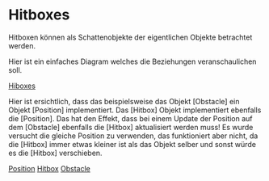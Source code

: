 # Hitboxes

Hitboxen können als Schattenobjekte der eigentlichen Objekte betrachtet werden.

Hier ist ein einfaches Diagram welches die Beziehungen veranschaulichen soll.

[Hiboxes](../hitboxes.svg)

Hier ist ersichtlich, dass das beispielsweise das Objekt [Obstacle] ein Objekt [Position] implementiert. Das [Hitbox] Objekt implementiert ebenfalls die [Position].
Das hat den Effekt, dass bei einem Update der Position auf dem [Obstacle] ebenfalls die [Hitbox] aktualisiert werden muss!
Es wurde versucht die gleiche Position zu verwenden, das funktioniert aber nicht, da die [Hitbox] immer etwas kleiner ist als das Objekt selber und sonst würde es die [Hitbox] verschieben.

[Position](../../src/main/java/ch/teko/bir/jumpdude/Position.java)
[Hitbox](../../src/main/java/ch/teko/bir/jumpdude/Hitbox/Hitbox.java)
[Obstacle](../../src/main/java/ch/teko/bir/jumpdude/Obstacles/Obstacle.java)
